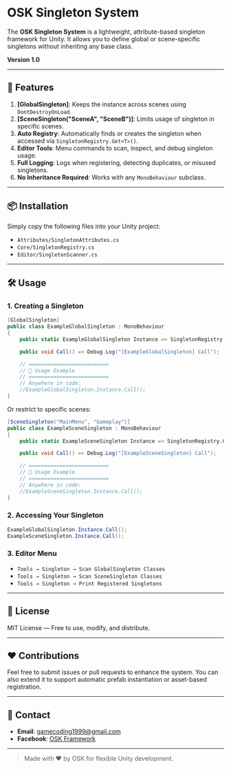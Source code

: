 # **OSK Singleton System**

The **OSK Singleton System** is a lightweight, attribute-based singleton framework for Unity. It allows you to define global or scene-specific singletons without inheriting any base class.

**Version 1.0**

---

## **🚀 Features**

1. **[GlobalSingleton]**: Keeps the instance across scenes using `DontDestroyOnLoad`.
2. **[SceneSingleton("SceneA", "SceneB")]**: Limits usage of singleton in specific scenes.
3. **Auto Registry**: Automatically finds or creates the singleton when accessed via `SingletonRegistry.Get<T>()`.
4. **Editor Tools**: Menu commands to scan, inspect, and debug singleton usage.
5. **Full Logging**: Logs when registering, detecting duplicates, or misused singletons.
6. **No Inheritance Required**: Works with any `MonoBehaviour` subclass.

---

## **📦 Installation**

Simply copy the following files into your Unity project:

- `Attributes/SingletonAttributes.cs`
- `Core/SingletonRegistry.cs`
- `Editor/SingletonScanner.cs`

---

## **🛠️ Usage**

### **1. Creating a Singleton**

```csharp
[GlobalSingleton]
public class ExampleGlobalSingleton : MonoBehaviour
{
    public static ExampleGlobalSingleton Instance => SingletonRegistry.Get<ExampleGlobalSingleton>();

    public void Call() => Debug.Log("[ExampleGlobalSingleton] Call");

    // ==========================
    // 🧩 Usage Example
    // ==========================
    // Anywhere in code:
    //ExampleGlobalSingleton.Instance.Call();
}
```

Or restrict to specific scenes:

```csharp
[SceneSingleton("MainMenu", "Gameplay")]
public class ExampleSceneSingleton : MonoBehaviour
{
    public static ExampleSceneSingleton Instance => SingletonRegistry.Get<ExampleSceneSingleton>();

    public void Call() => Debug.Log("[ExampleSceneSingleton] Call");

    // ==========================
    // 🧩 Usage Example
    // ==========================
    // Anywhere in code:
    //ExampleSceneSingleton.Instance.Call();
}
```

### **2. Accessing Your Singleton**
```csharp
ExampleGlobalSingleton.Instance.Call();
ExampleSceneSingleton.Instance.Call(); 
```

### **3. Editor Menu**
- `Tools → Singleton → Scan GlobalSingleton Classes`
- `Tools → Singleton → Scan SceneSingleton Classes`
- `Tools → Singleton → Print Registered Singletons`

---

## **📜 License**
MIT License — Free to use, modify, and distribute.

---

## **❤️ Contributions**
Feel free to submit issues or pull requests to enhance the system. You can also extend it to support automatic prefab instantiation or asset-based registration.

---

## **📧 Contact**
- **Email**: gamecoding1999@gmail.com
- **Facebook**: [OSK Framework](https://www.facebook.com/xOskx/)

---

> Made with ❤️ by OSK for flexible Unity development.